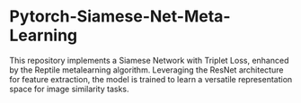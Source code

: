 # Pytorch-Siamese-Net-Meta-Learning
This repository implements a Siamese Network with Triplet Loss, enhanced by the Reptile metalearning algorithm. Leveraging the ResNet architecture for feature extraction, the model is trained to learn a versatile representation space for image similarity tasks.
